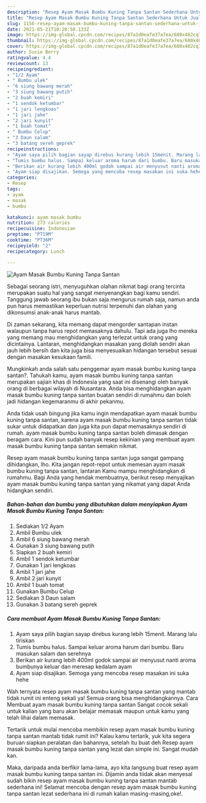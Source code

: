 ```yaml
---
description: "Resep Ayam Masak Bumbu Kuning Tanpa Santan Sederhana Untuk Jualan"
title: "Resep Ayam Masak Bumbu Kuning Tanpa Santan Sederhana Untuk Jualan"
slug: 1156-resep-ayam-masak-bumbu-kuning-tanpa-santan-sederhana-untuk-jualan
date: 2021-05-21T10:20:58.133Z
image: https://img-global.cpcdn.com/recipes/87a1d0eafe37a7ea/680x482cq70/ayam-masak-bumbu-kuning-tanpa-santan-foto-resep-utama.jpg
thumbnail: https://img-global.cpcdn.com/recipes/87a1d0eafe37a7ea/680x482cq70/ayam-masak-bumbu-kuning-tanpa-santan-foto-resep-utama.jpg
cover: https://img-global.cpcdn.com/recipes/87a1d0eafe37a7ea/680x482cq70/ayam-masak-bumbu-kuning-tanpa-santan-foto-resep-utama.jpg
author: Susie Berry
ratingvalue: 4.4
reviewcount: 13
recipeingredient:
- "1/2 Ayam"
- " Bumbu ulek"
- "6 siung bawang merah"
- "3 siung bawang putih"
- "2 buah kemiri"
- "1 sendok ketumbar"
- "1 jari lengkoas"
- "1 jari jahe"
- "2 jari kunyit"
- "1 buah tomat"
- " Bumbu Celup"
- "3 Daun salam"
- "3 batang sereh geprek"
recipeinstructions:
- "Ayam saya pilih bagian sayap direbus kurang lebih 15menit. Marang lalu tiriskan"
- "Tumis bumbu halus. Sampai keluar aroma harum dari bumbu. Baru masukan salam dan serehnya"
- "Berikan air kurang lebih 400ml godok sampai air menyusut nanti aroma bumbunya keluar dan meresap kedalam ayam"
- "Ayam siap disajikan. Semoga yang mencoba resep masakan ini suka hehe"
categories:
- Resep
tags:
- ayam
- masak
- bumbu

katakunci: ayam masak bumbu 
nutrition: 273 calories
recipecuisine: Indonesian
preptime: "PT19M"
cooktime: "PT36M"
recipeyield: "2"
recipecategory: Lunch

---
```



![Ayam Masak Bumbu Kuning Tanpa Santan](https://img-global.cpcdn.com/recipes/87a1d0eafe37a7ea/680x482cq70/ayam-masak-bumbu-kuning-tanpa-santan-foto-resep-utama.jpg)

Sebagai seorang istri, menyuguhkan olahan nikmat bagi orang tercinta merupakan suatu hal yang sangat menyenangkan bagi kamu sendiri. Tanggung jawab seorang ibu bukan saja mengurus rumah saja, namun anda pun harus memastikan keperluan nutrisi terpenuhi dan olahan yang dikonsumsi anak-anak harus mantab.

Di zaman  sekarang, kita memang dapat mengorder santapan instan walaupun tanpa harus repot memasaknya dahulu. Tapi ada juga lho mereka yang memang mau menghidangkan yang terlezat untuk orang yang dicintainya. Lantaran, menghidangkan masakan yang diolah sendiri akan jauh lebih bersih dan kita juga bisa menyesuaikan hidangan tersebut sesuai dengan masakan kesukaan famili. 



Mungkinkah anda salah satu penggemar ayam masak bumbu kuning tanpa santan?. Tahukah kamu, ayam masak bumbu kuning tanpa santan merupakan sajian khas di Indonesia yang saat ini disenangi oleh banyak orang di berbagai wilayah di Nusantara. Anda bisa menghidangkan ayam masak bumbu kuning tanpa santan buatan sendiri di rumahmu dan boleh jadi hidangan kegemaranmu di akhir pekanmu.

Anda tidak usah bingung jika kamu ingin mendapatkan ayam masak bumbu kuning tanpa santan, karena ayam masak bumbu kuning tanpa santan tidak sukar untuk didapatkan dan juga kita pun dapat memasaknya sendiri di rumah. ayam masak bumbu kuning tanpa santan boleh dimasak dengan beragam cara. Kini pun sudah banyak resep kekinian yang membuat ayam masak bumbu kuning tanpa santan semakin nikmat.

Resep ayam masak bumbu kuning tanpa santan juga sangat gampang dihidangkan, lho. Kita jangan repot-repot untuk memesan ayam masak bumbu kuning tanpa santan, lantaran Kamu mampu menghidangkan di rumahmu. Bagi Anda yang hendak membuatnya, berikut resep menyajikan ayam masak bumbu kuning tanpa santan yang nikamat yang dapat Anda hidangkan sendiri.

<!--inarticleads1-->

##### Bahan-bahan dan bumbu yang dibutuhkan dalam menyiapkan Ayam Masak Bumbu Kuning Tanpa Santan:

1. Sediakan 1/2 Ayam
1. Ambil  Bumbu ulek
1. Ambil 6 siung bawang merah
1. Gunakan 3 siung bawang putih
1. Siapkan 2 buah kemiri
1. Ambil 1 sendok ketumbar
1. Gunakan 1 jari lengkoas
1. Ambil 1 jari jahe
1. Ambil 2 jari kunyit
1. Ambil 1 buah tomat
1. Gunakan  Bumbu Celup
1. Sediakan 3 Daun salam
1. Gunakan 3 batang sereh geprek




<!--inarticleads2-->

##### Cara membuat Ayam Masak Bumbu Kuning Tanpa Santan:

1. Ayam saya pilih bagian sayap direbus kurang lebih 15menit. Marang lalu tiriskan
1. Tumis bumbu halus. Sampai keluar aroma harum dari bumbu. Baru masukan salam dan serehnya
1. Berikan air kurang lebih 400ml godok sampai air menyusut nanti aroma bumbunya keluar dan meresap kedalam ayam
1. Ayam siap disajikan. Semoga yang mencoba resep masakan ini suka hehe




Wah ternyata resep ayam masak bumbu kuning tanpa santan yang mantab tidak rumit ini enteng sekali ya! Semua orang bisa menghidangkannya. Cara Membuat ayam masak bumbu kuning tanpa santan Sangat cocok sekali untuk kalian yang baru akan belajar memasak maupun untuk kamu yang telah lihai dalam memasak.

Tertarik untuk mulai mencoba membikin resep ayam masak bumbu kuning tanpa santan mantab tidak rumit ini? Kalau kamu tertarik, yuk kita segera buruan siapkan peralatan dan bahannya, setelah itu buat deh Resep ayam masak bumbu kuning tanpa santan yang lezat dan simple ini. Sangat mudah kan. 

Maka, daripada anda berfikir lama-lama, ayo kita langsung buat resep ayam masak bumbu kuning tanpa santan ini. Dijamin anda tiidak akan menyesal sudah bikin resep ayam masak bumbu kuning tanpa santan mantab sederhana ini! Selamat mencoba dengan resep ayam masak bumbu kuning tanpa santan lezat sederhana ini di rumah kalian masing-masing,oke!.

